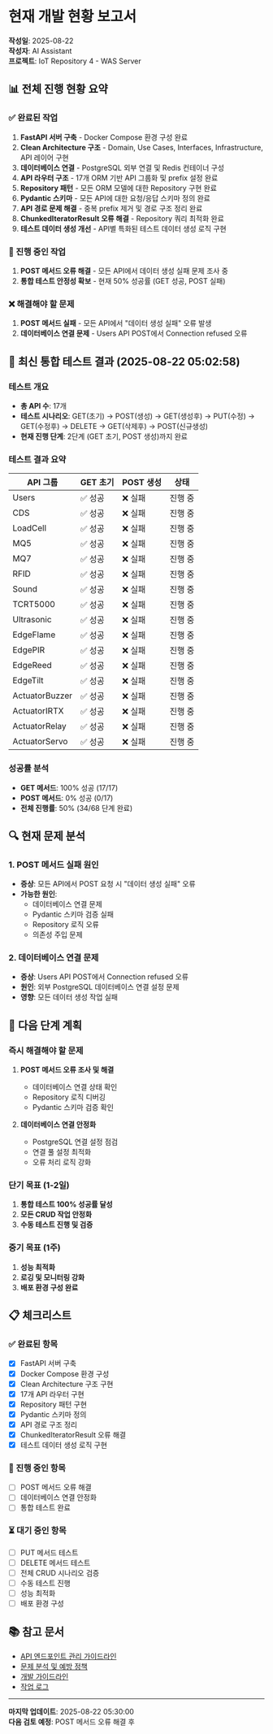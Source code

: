 # 현재 개발 현황 보고서

**작성일**: 2025-08-22  
**작성자**: AI Assistant  
**프로젝트**: IoT Repository 4 - WAS Server

## 📊 전체 진행 현황 요약

### ✅ 완료된 작업
1. **FastAPI 서버 구축** - Docker Compose 환경 구성 완료
2. **Clean Architecture 구조** - Domain, Use Cases, Interfaces, Infrastructure, API 레이어 구현
3. **데이터베이스 연결** - PostgreSQL 외부 연결 및 Redis 컨테이너 구성
4. **API 라우터 구조** - 17개 ORM 기반 API 그룹화 및 prefix 설정 완료
5. **Repository 패턴** - 모든 ORM 모델에 대한 Repository 구현 완료
6. **Pydantic 스키마** - 모든 API에 대한 요청/응답 스키마 정의 완료
7. **API 경로 문제 해결** - 중복 prefix 제거 및 경로 구조 정리 완료
8. **ChunkedIteratorResult 오류 해결** - Repository 쿼리 최적화 완료
9. **테스트 데이터 생성 개선** - API별 특화된 테스트 데이터 생성 로직 구현

### 🔄 진행 중인 작업
1. **POST 메서드 오류 해결** - 모든 API에서 데이터 생성 실패 문제 조사 중
2. **통합 테스트 안정성 확보** - 현재 50% 성공률 (GET 성공, POST 실패)

### ❌ 해결해야 할 문제
1. **POST 메서드 실패** - 모든 API에서 "데이터 생성 실패" 오류 발생
2. **데이터베이스 연결 문제** - Users API POST에서 Connection refused 오류

## 🧪 최신 통합 테스트 결과 (2025-08-22 05:02:58)

### 테스트 개요
- **총 API 수**: 17개
- **테스트 시나리오**: GET(초기) → POST(생성) → GET(생성후) → PUT(수정) → GET(수정후) → DELETE → GET(삭제후) → POST(신규생성)
- **현재 진행 단계**: 2단계 (GET 초기, POST 생성)까지 완료

### 테스트 결과 요약
| API 그룹 | GET 초기 | POST 생성 | 상태 |
|----------|----------|-----------|------|
| Users | ✅ 성공 | ❌ 실패 | 진행 중 |
| CDS | ✅ 성공 | ❌ 실패 | 진행 중 |
| LoadCell | ✅ 성공 | ❌ 실패 | 진행 중 |
| MQ5 | ✅ 성공 | ❌ 실패 | 진행 중 |
| MQ7 | ✅ 성공 | ❌ 실패 | 진행 중 |
| RFID | ✅ 성공 | ❌ 실패 | 진행 중 |
| Sound | ✅ 성공 | ❌ 실패 | 진행 중 |
| TCRT5000 | ✅ 성공 | ❌ 실패 | 진행 중 |
| Ultrasonic | ✅ 성공 | ❌ 실패 | 진행 중 |
| EdgeFlame | ✅ 성공 | ❌ 실패 | 진행 중 |
| EdgePIR | ✅ 성공 | ❌ 실패 | 진행 중 |
| EdgeReed | ✅ 성공 | ❌ 실패 | 진행 중 |
| EdgeTilt | ✅ 성공 | ❌ 실패 | 진행 중 |
| ActuatorBuzzer | ✅ 성공 | ❌ 실패 | 진행 중 |
| ActuatorIRTX | ✅ 성공 | ❌ 실패 | 진행 중 |
| ActuatorRelay | ✅ 성공 | ❌ 실패 | 진행 중 |
| ActuatorServo | ✅ 성공 | ❌ 실패 | 진행 중 |

### 성공률 분석
- **GET 메서드**: 100% 성공 (17/17)
- **POST 메서드**: 0% 성공 (0/17)
- **전체 진행률**: 50% (34/68 단계 완료)

## 🔍 현재 문제 분석

### 1. POST 메서드 실패 원인
- **증상**: 모든 API에서 POST 요청 시 "데이터 생성 실패" 오류
- **가능한 원인**:
  - 데이터베이스 연결 문제
  - Pydantic 스키마 검증 실패
  - Repository 로직 오류
  - 의존성 주입 문제

### 2. 데이터베이스 연결 문제
- **증상**: Users API POST에서 Connection refused 오류
- **원인**: 외부 PostgreSQL 데이터베이스 연결 설정 문제
- **영향**: 모든 데이터 생성 작업 실패

## 🚀 다음 단계 계획

### 즉시 해결해야 할 문제
1. **POST 메서드 오류 조사 및 해결**
   - 데이터베이스 연결 상태 확인
   - Repository 로직 디버깅
   - Pydantic 스키마 검증 확인

2. **데이터베이스 연결 안정화**
   - PostgreSQL 연결 설정 점검
   - 연결 풀 설정 최적화
   - 오류 처리 로직 강화

### 단기 목표 (1-2일)
1. **통합 테스트 100% 성공률 달성**
2. **모든 CRUD 작업 안정화**
3. **수동 테스트 진행 및 검증**

### 중기 목표 (1주)
1. **성능 최적화**
2. **로깅 및 모니터링 강화**
3. **배포 환경 구성 완료**

## 📋 체크리스트

### ✅ 완료된 항목
- [x] FastAPI 서버 구축
- [x] Docker Compose 환경 구성
- [x] Clean Architecture 구조 구현
- [x] 17개 API 라우터 구현
- [x] Repository 패턴 구현
- [x] Pydantic 스키마 정의
- [x] API 경로 구조 정리
- [x] ChunkedIteratorResult 오류 해결
- [x] 테스트 데이터 생성 로직 구현

### 🔄 진행 중인 항목
- [ ] POST 메서드 오류 해결
- [ ] 데이터베이스 연결 안정화
- [ ] 통합 테스트 완료

### ⏳ 대기 중인 항목
- [ ] PUT 메서드 테스트
- [ ] DELETE 메서드 테스트
- [ ] 전체 CRUD 시나리오 검증
- [ ] 수동 테스트 진행
- [ ] 성능 최적화
- [ ] 배포 환경 구성

## 📚 참고 문서
- [API 엔드포인트 관리 가이드라인](api-endpoint-management-guidelines.md)
- [문제 분석 및 예방 정책](problem-analysis-and-prevention-policy.md)
- [개발 가이드라인](development-guidelines.md)
- [작업 로그](work-log.md)

---
**마지막 업데이트**: 2025-08-22 05:30:00  
**다음 검토 예정**: POST 메서드 오류 해결 후

